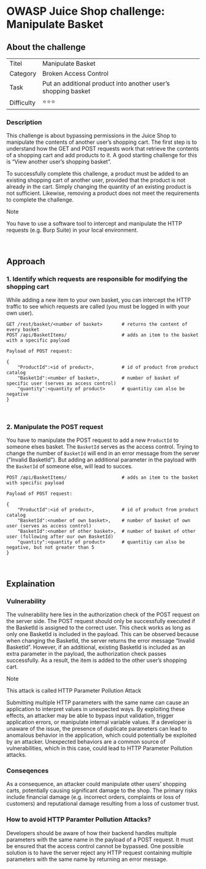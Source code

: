 # OWASP Juice Shop challenge: Manipulate Basket

## About the challenge

|            |                                                               |
| ---------- | ------------------------------------------------------------- |
| Titel      | Manipulate Basket                                             |
| Category   | Broken Access Control                                         |
| Task       | Put an additional product into another user’s shopping basket |
| Difficulty | ⭐️⭐️⭐️                                                     |

### Description

This challenge is about bypassing permissions in the Juice Shop to manipulate the contents of another user’s shopping cart. The first step is to understand how the GET and POST requests work that retrieve the contents of a shopping cart and add products to it. A good starting challenge for this is “View another user’s shopping basket”.

To successfully complete this challenge, a product must be added to an existing shopping cart of another user, provided that the product is not already in the cart. Simply changing the quantity of an existing product is not sufficient. Likewise, removing a product does not meet the requirements to complete the challenge.

> [!NOTE]
> You have to use a software tool to intercept and manipulate the HTTP requests (e.g. Burp Suite) in your local environment.

<br>

## Approach

### 1. Identify which requests are responsible for modifying the shopping cart

While adding a new item to your own basket, you can intercept the HTTP traffic to see which requests are called (you must be logged in with your own user).

```
GET /rest/basket/<number of basket>       # returns the content of every basket
POST /api/BasketItems/                    # adds an item to the basket with a specific payload

Payload of POST request:

{
    "ProductId":<id of product>,          # id of product from product catalog
    "BasketId":<number of basket>,        # number of basket of specific user (serves as access control)
    "quantity":<quantity of product>      # quantitiy can also be negative
}
```

<br>

### 2. Manipulate the POST request

You have to manipulate the POST request to add a new `ProductId` to someone elses basket. The `BasketId` serves as the access control. Trying to change the number of `BasketId` will end in an error message from the server ("Invalid BasketId"). But adding an additional parameter in the payload with the `BasketId` of someone else, will lead to succes.

```
POST /api/BasketItems/                    # adds an item to the basket with specific payload

Payload of POST request:

{
    "ProductId":<id of product>,          # id of product from product catalog
    "BasketId":<number of own basket>,    # number of basket of own user (serves as access control)
    "BasketId":<number of other basket>,  # number of basket of other user (following after our own BasketId)
    "quantity":<quantity of product>      # quantitiy can also be negative, but not greater than 5
}
```

<br>

## Explaination

### Vulnerability

The vulnerability here lies in the authorization check of the POST request on the server side. The POST request should only be successfully executed if the BasketId is assigned to the correct user. This check works as long as only one BasketId is included in the payload. This can be observed because when changing the BasketId, the server returns the error message “Invalid BasketId”. However, if an additional, existing BasketId is included as an extra parameter in the payload, the authorization check passes successfully. As a result, the item is added to the other user’s shopping cart.

> [!NOTE]
> This attack is called HTTP Parameter Pollution Attack

Submitting multiple HTTP parameters with the same name can cause an application to interpret values in unexpected ways. By exploiting these effects, an attacker may be able to bypass input validation, trigger application errors, or manipulate internal variable values. If a developer is unaware of the issue, the presence of duplicate parameters can lead to anomalous behavior in the application, which could potentially be exploited by an attacker. Unexpected behaviors are a common source of vulnerabilities, which in this case, could lead to HTTP Parameter Pollution attacks.

### Conseqences

As a consequence, an attacker could manipulate other users’ shopping carts, potentially causing significant damage to the shop. The primary risks include financial damage (e.g. incorrect orders, complaints or loss of customers) and reputational damage resulting from a loss of customer trust.

### How to avoid HTTP Paramter Pollution Attacks?

Developers should be aware of how their backend handles multiple parameters with the same name in the payload of a POST request. It must be ensured that the access control cannot be bypassed. One possible solution is to have the server reject any HTTP request containing multiple parameters with the same name by returning an error message.
